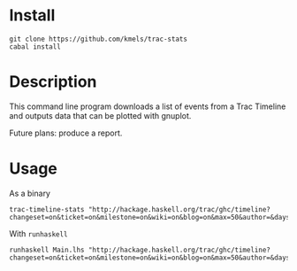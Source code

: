 # Install

    git clone https://github.com/kmels/trac-stats
    cabal install

# Description
    
This command line program downloads a list of events from a Trac Timeline and outputs data that can be plotted with gnuplot.

Future plans: produce a report.

# Usage

As a binary    

    trac-timeline-stats "http://hackage.haskell.org/trac/ghc/timeline?changeset=on&ticket=on&milestone=on&wiki=on&blog=on&max=50&author=&daysback=90&format=rss"

With `runhaskell`

    runhaskell Main.lhs "http://hackage.haskell.org/trac/ghc/timeline?changeset=on&ticket=on&milestone=on&wiki=on&blog=on&max=50&author=&daysback=90&format=rss"

